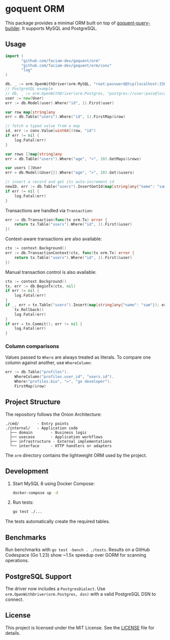 # goquent ORM

This package provides a minimal ORM built on top of [goquent-query-builder](https://github.com/faciam-dev/goquent-query-builder).
It supports MySQL and PostgreSQL.

## Usage
```go
import (
       "github.com/faciam-dev/goquent/orm"
       "github.com/faciam-dev/goquent/orm/conv"
       "log"
)

db, _ := orm.OpenWithDriver(orm.MySQL, "root:password@tcp(localhost:3306)/testdb?parseTime=true")
// PostgreSQL example
// db, _ := orm.OpenWithDriver(orm.Postgres, "postgres://user:pass@localhost/testdb?sslmode=disable")
user := new(User)
err := db.Model(user).Where("id", 1).First(user)

var row map[string]any
err = db.Table("users").Where("id", 1).FirstMap(&row)

// fetch a typed value from a map
id, err := conv.Value[uint64](row, "id")
if err != nil {
    log.Fatal(err)
}

var rows []map[string]any
err = db.Table("users").Where("age", ">", 20).GetMaps(&rows)

var users []User
err = db.Model(&User{}).Where("age", ">", 20).Get(&users)

// insert a record and get its auto-increment id
newID, err := db.Table("users").InsertGetId(map[string]any{"name": "sam", "age": 18})
if err != nil {
    log.Fatal(err)
}
```

Transactions are handled via `Transaction`:
```go
err := db.Transaction(func(tx orm.Tx) error {
    return tx.Table("users").Where("id", 1).First(&user)
})
```

Context-aware transactions are also available:
```go
ctx := context.Background()
err := db.TransactionContext(ctx, func(tx orm.Tx) error {
    return tx.Table("users").Where("id", 1).First(&user)
})
```

Manual transaction control is also available:
```go
ctx := context.Background()
tx, err := db.BeginTx(ctx, nil)
if err != nil {
    log.Fatal(err)
}
if _, err = tx.Table("users").Insert(map[string]any{"name": "sam"}); err != nil {
    tx.Rollback()
    log.Fatal(err)
}
if err = tx.Commit(); err != nil {
    log.Fatal(err)
}
```

### Column comparisons
Values passed to `Where` are always treated as literals. To compare one column
against another, use `WhereColumn`:

```go
err := db.Table("profiles").
    WhereColumn("profiles.user_id", "users.id").
    Where("profiles.bio", "=", "go developer").
    FirstMap(&row)
```

## Project Structure
The repository follows the Onion Architecture:

```
./cmd/        - Entry points
./internal/   - Application code
  ├── domain        - Business logic
  ├── usecase       - Application workflows
  ├── infrastructure - External implementations
  └── interface     - HTTP handlers or adapters
```

The `orm` directory contains the lightweight ORM used by the project.

## Development
1. Start MySQL 8 using Docker Compose:
   ```bash
   docker-compose up -d
   ```
2. Run tests:
   ```bash
   go test ./...
   ```
The tests automatically create the required tables.


## Benchmarks
Run benchmarks with `go test -bench . ./tests`.
Results on a GitHub Codespace (Go 1.23) show ~1.5x speedup over GORM for scanning operations.

## PostgreSQL Support
The driver now includes a `PostgresDialect`. Use `orm.OpenWithDriver(orm.Postgres, dsn)` with a valid PostgreSQL DSN to connect.

## License
This project is licensed under the MIT License. See the [LICENSE](LICENSE) file for details.
